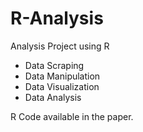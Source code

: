 # R-Analysis
Analysis Project using R

- Data Scraping
- Data Manipulation
- Data Visualization
- Data Analysis

R Code available in the paper. 
